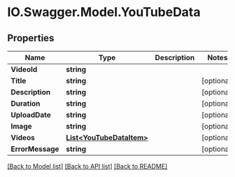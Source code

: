 # IO.Swagger.Model.YouTubeData
## Properties

Name | Type | Description | Notes
------------ | ------------- | ------------- | -------------
**VideoId** | **string** |  | 
**Title** | **string** |  | [optional] 
**Description** | **string** |  | [optional] 
**Duration** | **string** |  | [optional] 
**UploadDate** | **string** |  | [optional] 
**Image** | **string** |  | [optional] 
**Videos** | [**List&lt;YouTubeDataItem&gt;**](YouTubeDataItem.md) |  | [optional] 
**ErrorMessage** | **string** |  | [optional] 

[[Back to Model list]](../README.md#documentation-for-models) [[Back to API list]](../README.md#documentation-for-api-endpoints) [[Back to README]](../README.md)


